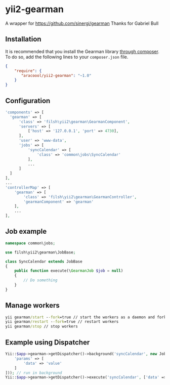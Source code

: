 yii2-gearman
============

  A wrapper for https://github.com/sinergi/gearman
  Thanks for Gabriel Bull

## Installation

It is recommended that you install the Gearman library [through composer](http://getcomposer.org/). To do so, add the following lines to your ``composer.json`` file.

```json
{
    "require": {
       "aracoool/yii2-gearman": "~1.0"
    }
}
```

## Configuration

```php
'components' => [
  'gearman' => [
      'class' => 'filsh\yii2\gearman\GearmanComponent',
      'servers' => [
          ['host' => '127.0.0.1', 'port' => 4730],
      ],
      'user' => 'www-data',
      'jobs' => [
          'syncCalendar' => [
              'class' => 'common\jobs\SyncCalendar'
          ],
          ...
      ]
  ]
],
...
'controllerMap' => [
    'gearman' => [
        'class' => 'filsh\yii2\gearman\GearmanController',
        'gearmanComponent' => 'gearman'
    ],
    ...
],
```

## Job example

```php
namespace common\jobs;

use filsh\yii2\gearman\JobBase;

class SyncCalendar extends JobBase
{
    public function execute(\GearmanJob $job = null)
    {
        // Do something
    }
}
```

## Manage workers

```cmd
yii gearman/start --fork=true // start the workers as a daemon and fork proces
yii gearman/restart --fork=true // restart workers
yii gearman/stop // stop workers
```

## Example using Dispatcher

```php
Yii::$app->gearman->getDispatcher()->background('syncCalendar', new JobWorkload([
    'params' => [
        'data' => 'value'
    ]
])); // run in background
Yii::$app->gearman->getDispatcher()->execute('syncCalendar', ['data' => 'value']); // run synchronize
```
